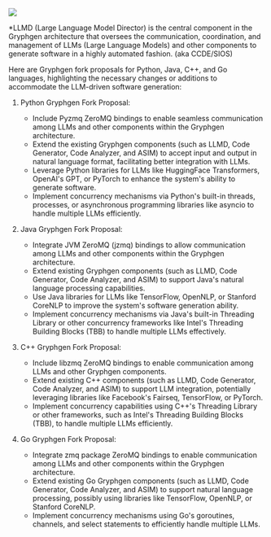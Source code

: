 [![](https://mermaid.ink/img/pako:eNqdk0FvgkAQhf_KZs5oBMQChyaNpr3opaaXhsuWHXEj7NJl0arxv3cXxECatI2cmOHNN4-X3TOkkiHEUOFnjSLFBaeZokUiCJnnHIUmo9EjWS5Xi5i8Wk2lyUYqUsmNPlCFJEOBimouhZ2xwm4iJmsUjAiqa0VzklOR1TRDwkVZa6Kl1fzBGiw3GNFJkBFrfLBybhov7WeprsuHcrt0oGp-s9-4gZ4EzY8n7Di0La8Ya1rhnuOhA3Tyn4Y3iOyDpjuDYIQXpZJ7LEyu1W_e30pmTLfLDlxvb5SkSSaXsiTPHdhWtmufO4Dt4L9SqBtKL4QmlopXfcqdURh-IsCBAlVBOTNH8mzbCeitESUQm1dG1S6BRFyMjtZaro8ihVirGh1ovV2Pb9csqXiXsl9CfIYviKf-2AvcMAwmgReFD67rwBHiyB1P_dks9EIv8mdB6F0cODXzk_FDFExCN_Ct3PemkQPIuMlq1d6f5hpdvgHMfhdl?type=png)](https://mermaid.live/edit#pako:eNqdk0FvgkAQhf_KZs5oBMQChyaNpr3opaaXhsuWHXEj7NJl0arxv3cXxECatI2cmOHNN4-X3TOkkiHEUOFnjSLFBaeZokUiCJnnHIUmo9EjWS5Xi5i8Wk2lyUYqUsmNPlCFJEOBimouhZ2xwm4iJmsUjAiqa0VzklOR1TRDwkVZa6Kl1fzBGiw3GNFJkBFrfLBybhov7WeprsuHcrt0oGp-s9-4gZ4EzY8n7Di0La8Ya1rhnuOhA3Tyn4Y3iOyDpjuDYIQXpZJ7LEyu1W_e30pmTLfLDlxvb5SkSSaXsiTPHdhWtmufO4Dt4L9SqBtKL4QmlopXfcqdURh-IsCBAlVBOTNH8mzbCeitESUQm1dG1S6BRFyMjtZaro8ihVirGh1ovV2Pb9csqXiXsl9CfIYviKf-2AvcMAwmgReFD67rwBHiyB1P_dks9EIv8mdB6F0cODXzk_FDFExCN_Ct3PemkQPIuMlq1d6f5hpdvgHMfhdl)

*LLMD (Large Language Model Director) is the central component in the Gryphgen architecture that oversees the communication, coordination, and management of LLMs (Large Language Models) and other components to generate software in a highly automated fashion. (aka CCDE/SIOS)

Here are Gryphgen fork proposals for Python, Java, C++, and Go languages, highlighting the necessary changes or additions to accommodate the LLM-driven software generation:

1. Python Gryphgen Fork Proposal:
   - Include Pyzmq ZeroMQ bindings to enable seamless communication among LLMs and other components within the Gryphgen architecture.
   - Extend the existing Gryphgen components (such as LLMD, Code Generator, Code Analyzer, and ASIM) to accept input and output in natural language format, facilitating better integration with LLMs.
   - Leverage Python libraries for LLMs like HuggingFace Transformers, OpenAI's GPT, or PyTorch to enhance the system's ability to generate software.
   - Implement concurrency mechanisms via Python's built-in threads, processes, or asynchronous programming libraries like asyncio to handle multiple LLMs efficiently.
    

2. Java Gryphgen Fork Proposal:
   - Integrate JVM ZeroMQ (jzmq) bindings to allow communication among LLMs and other components within the Gryphgen architecture.
   - Extend existing Gryphgen components (such as LLMD, Code Generator, Code Analyzer, and ASIM) to support Java's natural language processing capabilities.
   - Use Java libraries for LLMs like TensorFlow, OpenNLP, or Stanford CoreNLP to improve the system's software generation ability.
   - Implement concurrency mechanisms via Java's built-in Threading Library or other concurrency frameworks like Intel's Threading Building Blocks (TBB) to handle multiple LLMs effectively.


3. C++ Gryphgen Fork Proposal:
   - Include libzmq ZeroMQ bindings to enable communication among LLMs and other Gryphgen components.
   - Extend existing C++ components (such as LLMD, Code Generator, Code Analyzer, and ASIM) to support LLM integration, potentially leveraging libraries like Facebook's Fairseq, TensorFlow, or PyTorch.
   - Implement concurrency capabilities using C++'s Threading Library or other frameworks, such as Intel's Threading Building Blocks (TBB), to handle multiple LLMs efficiently.

4. Go Gryphgen Fork Proposal:
   - Integrate zmq package ZeroMQ bindings to enable communication among LLMs and other components within the Gryphgen architecture.
   - Extend existing Go Gryphgen components (such as LLMD, Code Generator, Code Analyzer, and ASIM) to support natural language processing, possibly using libraries like TensorFlow, OpenNLP, or Stanford CoreNLP.
   - Implement concurrency mechanisms using Go's goroutines, channels, and select statements to efficiently handle multiple LLMs.


